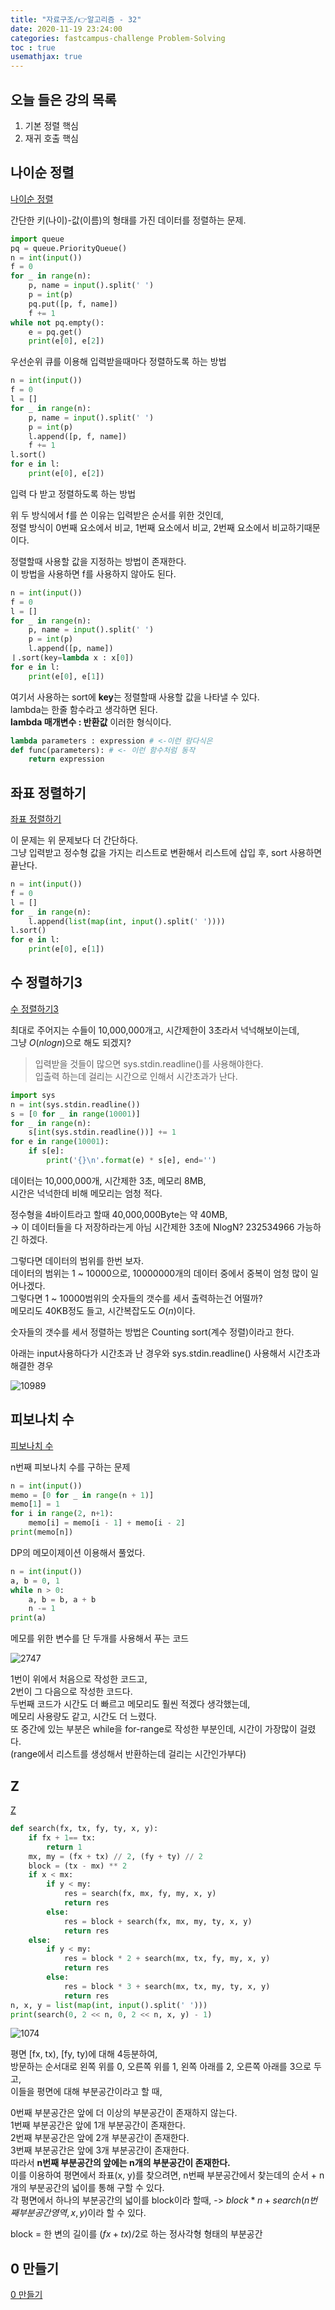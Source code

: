 ```yaml
---
title: "자료구조/👉알고리즘 - 32"
date: 2020-11-19 23:24:00
categories: fastcampus-challenge Problem-Solving
toc : true
usemathjax: true
---
```

## 오늘 들은 강의 목록

1. 기본 정렬 핵심
2. 재귀 호출 핵심

## 나이순 정렬

[나이순 정렬](https://www.acmicpc.net/problem/10814)

간단한 키(나이)-값(이름)의 형태를 가진 데이터를 정렬하는 문제.  

```py
import queue
pq = queue.PriorityQueue()
n = int(input())
f = 0
for _ in range(n):
    p, name = input().split(' ')
    p = int(p)
    pq.put([p, f, name])
    f += 1
while not pq.empty():
    e = pq.get()
    print(e[0], e[2])
```

우선순위 큐를 이용해 입력받을때마다 정렬하도록 하는 방법

```py
n = int(input())
f = 0
l = []
for _ in range(n):
    p, name = input().split(' ')
    p = int(p)
    l.append([p, f, name])
    f += 1
l.sort()
for e in l:
    print(e[0], e[2])
```

입력 다 받고 정렬하도록 하는 방법

위 두 방식에서 f를 쓴 이유는 입력받은 순서를 위한 것인데,  
정렬 방식이 0번째 요소에서 비교, 1번째 요소에서 비교, 2번째 요소에서 비교하기때문이다.  

정렬할때 사용할 값을 지정하는 방법이 존재한다.  
이 방법을 사용하면 f를 사용하지 않아도 된다.

```py
n = int(input())
f = 0
l = []
for _ in range(n):
    p, name = input().split(' ')
    p = int(p)
    l.append([p, name])
ㅣ.sort(key=lambda x : x[0])
for e in l:
    print(e[0], e[1])
```

여기서 사용하는 sort에 **key**는 정렬할때 사용할 값을 나타낼 수 있다.  
lambda는 한줄 함수라고 생각하면 된다.  
**lambda 매개변수 : 반환값** 이러한 형식이다.

```py
lambda parameters : expression # <-이런 람다식은
def func(parameters): # <- 이런 함수처럼 동작
    return expression
```


## 좌표 정렬하기

[좌표 정렬하기](https://www.acmicpc.net/problem/11650)

이 문제는 위 문제보다 더 간단하다.  
그냥 입력받고 정수형 값을 가지는 리스트로 변환해서 리스트에 삽입 후,
sort 사용하면 끝난다.

```py
n = int(input())
f = 0
l = []
for _ in range(n):
    l.append(list(map(int, input().split(' '))))
l.sort()
for e in l:
    print(e[0], e[1])
```

## 수 정렬하기3

[수 정렬하기3](https://www.acmicpc.net/problem/10989)

최대로 주어지는 수들이 10,000,000개고, 시간제한이 3초라서 넉넉해보이는데,  
그냥 $O(nlogn)$으로 해도 되겠지?

> 입력받을 것들이 많으면 sys.stdin.readline()를 사용해야한다.  
> 입출력 하는데 걸리는 시간으로 인해서 시간초과가 난다.
```py
import sys
n = int(sys.stdin.readline())
s = [0 for _ in range(10001)]
for _ in range(n):
    s[int(sys.stdin.readline())] += 1
for e in range(10001):
    if s[e]:
        print('{}\n'.format(e) * s[e], end='')
```

데이터는 10,000,000개, 시간제한 3초, 메모리 8MB,  
시간은 넉넉한데 비해 메모리는 엄청 적다.

정수형을 4바이트라고 할때 40,000,000Byte는 약 40MB,  
-> 이 데이터들을 다 저장하라는게 아님
시간제한 3초에 NlogN? 232534966 가능하긴 하겠다.

그렇다면 데이터의 범위를 한번 보자.  
데이터의 범위는 1 ~ 10000으로, 10000000개의 데이터 중에서 중복이 엄청 많이 일어나겠다.  
그렇다면 1 ~ 10000범위의 숫자들의 갯수를 세서 출력하는건 어떨까?  
메모리도 40KB정도 들고, 시간복잡도도 $O(n)$이다.

숫자들의 갯수를 세서 정렬하는 방법은 Counting sort(계수 정렬)이라고 한다.

아래는 input사용하다가 시간초과 난 경우와 sys.stdin.readline() 사용해서 시간초과 해결한 경우

![10989](/assets/images/fastchallenge/day32/10989.PNG)

## 피보나치 수

[피보나치 수](https://www.acmicpc.net/problem/2747)

n번째 피보나치 수를 구하는 문제

```py
n = int(input())
memo = [0 for _ in range(n + 1)]
memo[1] = 1
for i in range(2, n+1):
    memo[i] = memo[i - 1] + memo[i - 2]
print(memo[n])
```

DP의 메모이제이션 이용해서 풀었다.

```py
n = int(input())
a, b = 0, 1
while n > 0:
    a, b = b, a + b
    n -= 1
print(a)
```

메모를 위한 변수를 단 두개를 사용해서 푸는 코드

![2747](/assets/images/fastchallenge/day32/2747.PNG)

1번이 위에서 처음으로 작성한 코드고,  
2번이 그 다음으로 작성한 코드다.  
두번째 코드가 시간도 더 빠르고 메모리도 훨씬 적겠다 생각했는데,  
메모리 사용량도 같고, 시간도 더 느렸다.  
또 중간에 있는 부분은 while을 for-range로 작성한 부분인데, 시간이 가장많이 걸렸다.  
(range에서 리스트를 생성해서 반환하는데 걸리는 시간인가부다)

## Z

[Z](https://www.acmicpc.net/problem/1074)

```py
def search(fx, tx, fy, ty, x, y):
    if fx + 1== tx:
        return 1
    mx, my = (fx + tx) // 2, (fy + ty) // 2
    block = (tx - mx) ** 2
    if x < mx:
        if y < my:
            res = search(fx, mx, fy, my, x, y)
            return res
        else:
            res = block + search(fx, mx, my, ty, x, y)
            return res
    else:
        if y < my:
            res = block * 2 + search(mx, tx, fy, my, x, y)
            return res
        else:
            res = block * 3 + search(mx, tx, my, ty, x, y)
            return res
n, x, y = list(map(int, input().split(' ')))
print(search(0, 2 << n, 0, 2 << n, x, y) - 1)
```

![1074](/assets/images/fastchallenge/day32/1074.PNG)

평면 [fx, tx), [fy, ty)에 대해 4등분하여,  
방문하는 순서대로 왼쪽 위를 0, 오른쪽 위를 1, 왼쪽 아래를 2, 오른쪽 아래를 3으로 두고,  
이들을 평면에 대해 부분공간이라고 할 때,

0번째 부분공간은 앞에 더 이상의 부분공간이 존재하지 않는다.  
1번째 부분공간은 앞에 1개 부분공간이 존재한다.  
2번째 부분공간은 앞에 2개 부분공간이 존재한다.  
3번째 부분공간은 앞에 3개 부분공간이 존재한다.  
따라서 **n번째 부분공간의 앞에는 n개의 부분공간이 존재한다.**  
이를 이용하여 평면에서 좌표(x, y)를 찾으려면,
n번째 부분공간에서 찾는데의 순서 + n개의 부분공간의 넓이를 통해 구할 수 있다.  
각 평면에서 하나의 부분공간의 넓이를 block이라 할때,
-> $block * n + search(n번째 부분공간 영역, x, y)$이라 할 수 있다.

block = 한 변의 길이를 $(fx + tx)/2$로 하는 정사각형 형태의 부분공간

## 0 만들기

[0 만들기](https://www.acmicpc.net/problem/7490)